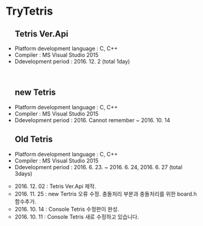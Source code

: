 # TryTetris
<ul>
<h2>Tetris Ver.Api</h2>
<li>Platform development language : C, C++</li>
<li>Compiler : MS Visual Studio 2015</li>
<li>Ddevelopment period : 2016. 12. 2 (total 1day)</li>
</ul>
<br/>
<ul>
<h2>new Tetris</h2>
<li>Platform development language : C, C++</li>
<li>Compiler : MS Visual Studio 2015</li>
<li>Ddevelopment period : 2016. Cannot remember ~ 2016. 10. 14</li>
</ul>
<ul>
<h2>Old Tetris</h2>
<li>Platform development language : C, C++</li>
<li>Compiler : MS Visual Studio 2015</li>
<li>Ddevelopment period : 2016. 6. 23. ~ 2016. 6. 24, 2016. 6. 27 (total 3days)</li>
</ul>

<ul  type="circle">
<li>2016. 12. 02 : Tetris Ver.Api 제작.</li>
<li>2016. 11. 25 : new Tertris 오류 수정. 충돌처리 부분과 충돌처리를 위한 board.h 함수추가.</li>
<li>2016. 10. 14 : Console Tetris 수정판이 완성.</li>
<li>2016. 10. 11 : Console Tetris 새로 수정하고 있습니다.</li>
</ul>
